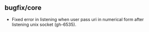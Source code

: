 ## bugfix/core

* Fixed error in listening when user pass uri in numerical form
  after listening unix socket (gh-6535).

